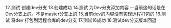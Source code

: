 12.测试 创建dev分支
13.创建成功
14.测试 为Dev分支添加内容  --当前这句话是在Dev分支上的。不是master分支上的
15.当前dev的内容没有实现远程打包的
16.测试 将dev 打包到远程仓库的dev分支
17.测试16成功
18.测试dev分支版本回退